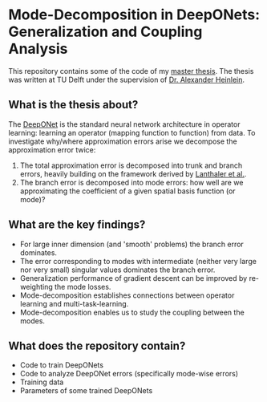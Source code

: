 # Mode-Decomposition in DeepONets: Generalization and Coupling Analysis

This repository contains some of the code of my [master thesis](https://repository.tudelft.nl/record/uuid:e8a0439c-ecfa-4adc-8ea7-2679847995eb). 
The thesis was written at TU Delft under the supervision of [Dr. Alexander Heinlein](https://searhein.github.io/).

## What is the thesis about?

The [DeepONet](https://arxiv.org/abs/1910.03193) is the standard neural network architecture in operator learning: learning an operator (mapping function to function) from data.
To investigate why/where approximation errors arise we decompose the approximation error twice:
1. The total approximation error is decomposed into trunk and branch errors, heavily building on the framework derived by [Lanthaler et al.](https://arxiv.org/abs/2102.09618).
2. The branch error is decomposed into mode errors: how well are we approximating the coefficient of a given spatial basis function (or mode)?

## What are the key findings?
- For large inner dimension (and 'smooth' problems) the branch error dominates.
- The error corresponding to modes with intermediate (neither very large nor very small) singular values dominates the branch error.
- Generalization performance of gradient descent can be improved by re-weighting the mode losses.
- Mode-decomposition establishes connections between operator learning and multi-task-learning.
- Mode-decomposition enables us to study the coupling between the modes.

## What does the repository contain?
- Code to train DeepONets
- Code to analyze DeepONet errors (specifically mode-wise errors)
- Training data
- Parameters of some trained DeepONets
